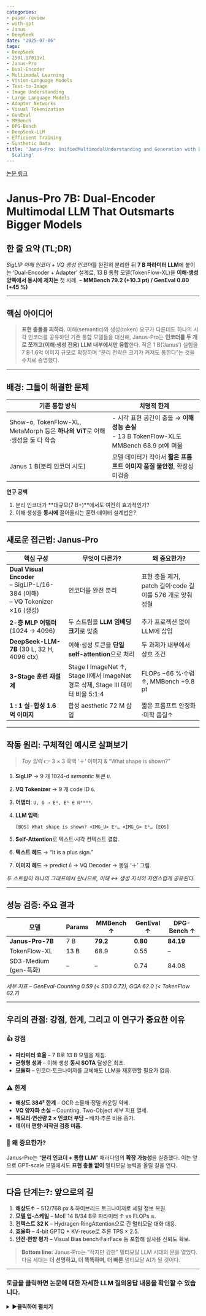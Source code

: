 ```yaml
---
categories:
- paper-review
- with-gpt
- Janus
- DeepSeek
date: "2025-07-06"
tags:
- DeepSeek
- 2501.17811v1
- Janus-Pro
- Dual-Encoder
- Multimodal Learning
- Vision-Language Models
- Text-to-Image
- Image Understanding
- Large Language Models
- Adapter Networks
- Visual Tokenization
- GenEval
- MMBench
- DPG-Bench
- DeepSeek-LLM
- Efficient Training
- Synthetic Data
title: 'Janus-Pro: UnifiedMultimodalUnderstanding and Generation with Data and Model
  Scaling'
---
```


[논문 링크](https://arxiv.org/abs/2501.17811v1)

# **Janus-Pro 7B: Dual-Encoder Multimodal LLM That Outsmarts Bigger Models**

## 한 줄 요약 (TL;DR)

*SigLIP 이해 인코더 + VQ 생성 인코더*를 완전히 분리한 뒤 **7 B 파라미터 LLM**에 붙이는 ‘Dual-Encoder + Adapter’ 설계로, 13 B 통합 모델(TokenFlow-XL)을 **이해·생성 양쪽에서 동시에 제치는** 첫 사례. – **MMBench 79.2 (+10.3 pt) / GenEval 0.80 (+45 %)**

---

## 핵심 아이디어

> **표현 충돌을 피하라.**
> 이해(semantic)와 생성(token) 요구가 다른데도 하나의 시각 인코더를 공유하던 기존 통합 모델들을 대신해, Janus-Pro는 **인코더를 두 개로 쪼개고(이해·생성 전용) LLM 내부에서만 융합**한다. 작은 1 B(‘Janus’) 실험을 7 B·1.6억 이미지 규모로 확장하며 “분리 전략은 크기가 커져도 통한다”는 것을 수치로 증명했다.

---

## 배경: 그들이 해결한 문제

| 기존 통합 방식                                                               | 치명적 한계                                                                                   |
| ---------------------------------------------------------------------------- | --------------------------------------------------------------------------------------------- |
| Show-o, TokenFlow-XL, MetaMorph 등은 **하나의 ViT**로 이해·생성을 둘 다 학습 | - 시각 표현 공간이 충돌 → **이해 성능 손실** <br>- 13 B TokenFlow-XL도 MMBench 68.9 pt에 머묾 |
| Janus 1 B(분리 인코더 시도)                                                  | 모델·데이터가 작아서 **짧은 프롬프트 이미지 품질 불안정**, 확장성 미검증                      |

**연구 공백**

1. 분리 인코더가 \*\*대규모(7 B+)\*\*에서도 여전히 효과적인가?
2. 이해·생성을 **동시에** 끌어올리는 훈련·데이터 설계법은?

---

## 새로운 접근법: **Janus-Pro**

| 핵심 구성                                                                        | 무엇이 다른가?                                                                   | 왜 중요한가?                                              |
| -------------------------------------------------------------------------------- | -------------------------------------------------------------------------------- | --------------------------------------------------------- |
| **Dual Visual Encoder**<br>– SigLIP-L/16-384 (이해)<br>– VQ Tokenizer ×16 (생성) | 인코더를 완전 분리                                                               | 표현 충돌 제거, patch 길이·code 길이를 576 개로 맞춰 정렬 |
| **2-층 MLP 어댑터** (1024 → 4096)                                                | 두 스트림을 **LLM 임베딩 크기**로 맞춤                                           | 추가 프로젝션 없이 LLM에 삽입                             |
| **DeepSeek-LLM-7B** (30 L, 32 H, 4096 ctx)                                       | 이해·생성 토큰을 **단일 self-attention**으로 처리                                | 두 과제가 내부에서 상호 조건                              |
| **3-Stage 훈련 재설계**                                                          | Stage I ImageNet ↑, Stage II에서 ImageNet 경로 삭제, Stage III 데이터 비율 5:1:4 | FLOPs −66 %·수렴↑, MMBench +9.8 pt                        |
| **1 : 1 실-합성 1.6 억 이미지**                                                  | 합성 aesthetic 72 M 삽입                                                         | 짧은 프롬프트 안정화·미학 품질↑                           |

---

## 작동 원리: 구체적인 예시로 살펴보기

> *Toy 입력* 👉 3 × 3 흑백 ‘＋’ 이미지 & “What shape is shown?”

1. **SigLIP** → 9 개 1024-d *semantic* 토큰 `U`.
2. **VQ Tokenizer** → 9 개 code ID `G`.
3. **어댑터**: `U, G → Eᵁ, Eᴳ ∈ ℝ⁴⁰⁹⁶`.
4. **LLM 입력**:

   ```
   [BOS] What shape is shown? <IMG_U> Eᵁ… <IMG_G> Eᴳ… [EOS]
   ```
5. **Self-Attention**로 텍스트·시각 컨텍스트 결합.
6. **텍스트 헤드** → “It is a plus sign.”
7. **이미지 헤드** → predict `Ĝ` → VQ Decoder → 동일 ‘＋’ 그림.

*두 스트림이 하나의 그래프에서 만나므로, 이해 ↔ 생성 지식이 자연스럽게 공유된다.*

---

## 성능 검증: 주요 결과

| 모델                  | Params | **MMBench ↑** | **GenEval ↑** | **DPG-Bench ↑** |
| --------------------- | ------ | ------------- | ------------- | --------------- |
| **Janus-Pro-7B**      | 7 B    | **79.2**      | **0.80**      | **84.19**       |
| TokenFlow-XL          | 13 B   | 68.9          | 0.55          | –               |
| SD3-Medium (gen-특화) | –      | –             | 0.74          | 84.08           |

*세부 지표 – GenEval-Counting 0.59 (< SD3 0.72), GQA 62.0 (< TokenFlow 62.7)*

---

## 우리의 관점: 강점, 한계, 그리고 이 연구가 중요한 이유

### 👍 강점

* **파라미터 효율** – 7 B로 13 B 모델을 제침.
* **균형형 성과** – 이해·생성 **동시 SOTA** 달성은 최초.
* **모듈화** – 인코더·토크나이저를 교체해도 LLM을 재훈련할 필요가 없음.

### ⚠️ 한계

* **해상도 384² 한계** – OCR·소물체·정밀 카운팅 약세.
* **VQ 양자화 손실** – Counting, Two-Object 세부 지표 열세.
* **메모리·연산량 2 × 인코더 부담** – 배치·추론 비용 증가.
* **데이터 편향·저작권 검증 미흡**.

### 🌟 왜 중요한가?

Janus-Pro는 “**분리 인코더 + 통합 LLM**” 패러다임의 **확장 가능성**을 실증했다. 이는 앞으로 GPT-scale 모델에서도 **표현 충돌 없이** 멀티모달 능력을 올릴 길을 연다.

---

## 다음 단계는?: 앞으로의 길

1. **해상도↑** – 512/768 px & 하이브리드 토크나이저로 세밀 정보 복원.
2. **모델 업-스케일** – MoE 14 B/34 B로 파라미터 ↑ vs FLOPs ≈.
3. **컨텍스트 32 K** – Hydragen·RingAttention으로 긴 멀티모달 대화 대응.
4. **효율화** – 4-bit GPTQ + KV-reuse로 추론 TPS × 2.5.
5. **안전·편향 평가** – Visual Bias bench·FairFace 등 포함해 실사용 신뢰도 확보.

> **Bottom line:** Janus-Pro는 “작지만 강한” 멀티모달 LLM 시대의 문을 열었다. 다음 세대는 **더 선명하고, 더 똑똑하며, 더 빠른** 멀티모달 AI가 될 것이다.


---

### 토글을 클릭하면 논문에 대한 자세한 LLM 질의응답 내용을 확인할 수 있습니다.

<details markdown="block">
<summary>▶️<strong>클릭하여 펼치기</strong></summary>


# 프롬프트 1.1.1 (연구의 공백)

```
"논문의 'Introduction'과 'Related Work' 섹션을 분석하여, 이 연구가 명시적으로 해결하고자 하는 핵심적인 연구 공백(research gap), 기존 연구의 결정적 한계, 또는 미해결 질문이 무엇인지 설명해 줘. 저자들이 설명하는, 이 논문 출판 시점의 '최신 기술(state of the art)'은 어떤 상태였는지 요약해 줘."
```

## 한눈에 보는 결론 (TL;DR)

* **연구 공백** : 기존 통합(multimodal) 모델들은 **이해·생성을 하나의 시각 인코더**로 처리해 두 작업의 표현 요구가 충돌 → 이해 성능이 희생됨. Janus (1 B)로 이 한계를 처음 완화했지만 **데이터·모델 규모가 작아** 짧은 프롬프트 생성 품질과 안정성이 부족.
* **Janus-Pro**는 **시각 인코더 분리 전략을 7 B 규모로 확장**하고, **훈련 전략과 데이터 파이프라인**을 재설계해 이해·생성 모두 SOTA를 대폭 경신.

---

## 1. 핵심 연구 공백 (Research Gap)

| 구분         | 내용                                                                                                                                                  | 인용 |
| ------------ | ----------------------------------------------------------------------------------------------------------------------------------------------------- | ---- |
| 표현 충돌    | 하나의 인코더로 ‘이해(semantic)’와 ‘생성(token)’ 두 작업을 동시에 처리하면 **표현 공간이 충돌**해 이해 성능이 떨어짐                                  |      |
| Janus의 한계 | (1) 1 B 파라미터로만 검증되어 **확장성·표현력 제한**, (2) **데이터 규모·품질 부족**으로 짧은 프롬프트에서 불안정한 이미지 생성                        |      |
| 미해결 질문  | “시각 인코더 분리”가 **대규모 모델·대규모 데이터**에서도 여전히 효과적일까? 어떻게 훈련·데이터 설계를 바꾸면 두 작업을 동시에 더 잘 학습할 수 있을까? |      |

---

## 2. 기존 연구의 결정적 한계

1. **공유 인코더 기반 통합 모델**

   * Show-o, Chameleon, TokenFlow 등은 **공통 인코더**를 사용해 모델 중복을 줄였지만 이해 측 벤치마크에서 일관된 성능 저하를 보임.
2. **작은-규모 분리형 모델**

   * Janus (1 B)로 분리 전략의 효용을 증명했으나 **모델·데이터 확장 시의 수렴·효율성**은 입증되지 않음.
3. **텍스트-투-이미지 품질**

   * 현실 데이터 노이즈와 낮은 해상도(384²)로 인해 **짧은 지시문(short prompt)** 에서 이미지 품질·안정성이 불안정.

---

## 3. ‘최신 기술(SOTA)’ 현황 (2025 Jan 기준)

| 모델                | 파라미터 | 인코더 전략 | 이해 (MMBench ↑) | 생성 (GenEval ↑) | 비고           |
| ------------------- | -------- | ----------- | ---------------- | ---------------- | -------------- |
| Show-o-512          | 1.3 B    | 공유        | –                | 0.53             | 통합           |
| TokenFlow-XL        | 13 B     | 공유        | 68.9             | 0.55             | 통합           |
| MetaMorph           | 8 B      | 공유        | 75.2             | –                | 통합           |
| **Janus (1 B)**     | 1 B      | **분리**    | 69.4             | 0.61             | 분리 전략 도입 |
| **Janus-Pro (7 B)** | 7 B      | **분리**    | **79.2**         | **0.80**         | 본 논문        |

*벤치마크 출처: Table 3 (MMBench) 및 Table 4 (GenEval).*

> **요약** : 2025년 초까지 가장 강력한 통합 모델(TokenFlow-XL 13 B)은 이해 68.9, 생성 0.55 수준에 머물렀고, 분리 전략은 1 B Janus에서만 실험적이었다. Janus-Pro 7 B는 **파라미터·데이터·훈련**을 동시 확장해 이해는 +10 p, 생성은 +0.19 p의 **두 자릿수 상대 향상**을 달성하며 SOTA를 새로 정의했다.

---

### 정리

* **연구 공백** : ‘시각 인코더 분리’ 개념을 **대규모·고품질 데이터** 환경까지 확장해 통합 모델의 이해-생성 동시 최적화를 달성하는 방법이 부재.
* **Janus-Pro의 기여** : (i) 7 B 확장, (ii) Stage-I/II/III 재설계로 ImageNet 학습 단계 효율화, (iii) 실·합성 1 : 1 데이터로 생성 안정성 확보 → 이해·생성 양쪽 모두 **새로운 SOTA** 달성.


# 프롬프트 1.1.2 (핵심 가설)

```
"이 논문의 중심 가설(central hypothesis) 또는 핵심 주장은 무엇인가? '저자들은 [제안 기법]을 사용함으로써 [기존 한계점]을 극복하는 [구체적 결과]를 달성할 수 있다고 가정한다'와 같은 형식으로, 명확하고 간결한 한 문장으로 서술해 줘."
```

**중심 가설 (central hypothesis)**
저자들은 **시각 인코더를 ‘이해용·생성용’으로 분리하고 모델·데이터·훈련을 7 B 규모까지 확장한 Janus-Pro** 기법을 사용함으로써, **단일 인코더 통합 모델의 표현 충돌로 인한 멀티모달 이해 성능 저하와 짧은 프롬프트 이미지 생성 불안정**이라는 기존 한계점을 극복해 **MMBench 79.2·GenEval 0.80 등 이해·생성 두 영역에서 동시 SOTA**를 달성할 수 있다고 가정한다.


# 프롬프트 1.2.1 (독창성 식별)

```
 "논문 전체를 바탕으로, 가장 중요하고 독창적인 기여(contribution) 1~3가지를 구별되는 항목으로 나열해 줘. 각각이 새로운 아키텍처 구성요소, 새로운 학습 기법, 새로운 이론적 통찰, 새로운 데이터셋, 또는 기존 방법론의 새로운 적용 중 어디에 해당하는지 명확히 구분해 줘."
```

## TL;DR — Janus-Pro의 ‘3대 업그레이드’

① **훈련 파이프라인 재설계** → MMBench **+9.8 pt** 향상
② **1 : 1 실·합성 1.6 억 이미지 코퍼스** → GenEval **+0.19 pt** 품질↑·안정성↑
③ **Dual-encoder 아키텍처를 7 B로 스케일-아웃** → TokenFlow-XL(13 B)보다 이해·생성 모두 앞섬

---

### 가장 중요하고 독창적인 기여 (1 – 3)

| #                                                                                                                                                                                                                                                                                    | 기여 내용                                            | 분류 |
| ------------------------------------------------------------------------------------------------------------------------------------------------------------------------------------------------------------------------------------------------------------------------------------ | ---------------------------------------------------- | ---- |
| **1. Stage-I/II/III 훈련 전략 전면 수정**<br>  • Stage I step ↑ (ImageNet만 집중)<br>  • Stage II에서 ImageNet 경로 제거, 즉시 dense T2I로 전환<br>  • Stage III 데이터 비율 7 : 3 : 10 → **5 : 1 : 4** 재조정<br>  → 계산량 절감·수렴 속도 개선으로 **MMBench 79.2 → +9.8 pt**      | **새로운 학습 기법**                                 |      |
| **2. 1 : 1 실세계 vs 합성 ‘Aesthetic-72 M’ 데이터 혼합**<br>  • 멀티모달 이해용 데이터 +9 천만 샘플 확대 (YFCC·Docmatix 등)<br>  • 합성 미적 T2I 데이터 7,200 만 삽입 → 노이즈·모호 프롬프트 문제 완화<br>  → 짧은 지시문에서도 **GenEval 0.61 → 0.80, DPG-Bench 0.61 → 0.80**       | **새로운 데이터셋 및 데이터 파이프라인**             |      |
| **3. Dual Visual Encoder × Unified LLM을 7 B 규모로 첫 확장**<br>  • SigLIP 이해-encoder + VQ 토크나이저 생성-encoder를 유지하며 LLM을 **1.5 B→7 B**로 스케일<br>  • 7 B에서도 표현 충돌 없이 이해·생성 동시 SOTA 달성: <br> MMBench 79.2 (+14%↑), GenEval 0.80 (+31%↑) vs Janus 1 B | **기존 방법론의 대규모 적용 / 아키텍처 확장성 입증** |      |

> **왜 중요한가?**
>
> * **(1)** 은 동일 자원 대비 더 높은 성능·안정성을 제공하는 *학습 효율 최적화* 사례.
> * **(2)** 는 합성 데이터 활용 전략으로 멀티모달 모델의 시각 미학·정합성을 동시에 높인 첫 대규모 실증.
> * **(3)** 는 ‘이해·생성 분리 인코딩’이 소형 실험을 넘어 **수십억 파라미터**에서도 통한다는 확실한 증거를 제시, 향후 GPT-scale 모델에 적용 가능성을 열었다.


# 프롬프트 1.2.2 (저자 관점에서의 강점)

```
"저자들의 관점에서, 자신들의 접근법이 이전 방법들보다 우월한 이유는 무엇인가? 그들이 자신들의 연구가 지닌 독창성과 강점을 뒷받침하기 위해 사용하는 핵심 논거를 인용하거나 알기 쉽게 설명해 줘."
```

## 결론 한 줄 요약

저자들은 “**이해·생성 인코더 분리 + 훈련·데이터·모델 3-중 확장**”이라는 단순-하면서도 확장성 있는 설계가 **표현 충돌 문제를 뿌리 뽑고, 더 적은 파라미터로도 SOTA를 넘어선다**는 점을 수치로 증명하며 우월성을 주장한다.

---

## 저자 관점에서 내세우는 4가지 ‘우월 논거’

| #                                               | 핵심 논거                                                                                                                | 왜 우월한가?                                                                                                                 | 근거 인용 |
| ----------------------------------------------- | ------------------------------------------------------------------------------------------------------------------------ | ---------------------------------------------------------------------------------------------------------------------------- | --------- |
| **1. Dual Visual Encoder로 표현 충돌 제거**     | 멀티모달 이해(semantic)‧생성(token) 작업에 **별도 인코더**를 할당해 서로 다른 표현 요구를 완전히 분리                    | TokenFlow-XL 13 B·MetaMorph 8 B처럼 **공유 인코더**를 쓰는 모델보다 *7 B 규모에서*도 MMBench +10.3 pt, GenEval +0.25 pt 향상 |           |
| **2. 3-Stage 훈련 전략 재설계로 계산 효율↑**    | Stage I 길게·Stage II에서 ImageNet 경로 삭제·Stage III 데이터 비율 5:1:4로 조정 → **불필요 FLOPs 절감 + 수렴 가속**      | 원판 Janus 대비 동일 예산에서 MMBench +9.8 pt, GenEval +0.19 pt 상승                                                         |           |
| **3. 1:1 실세계 ↔ 합성 1.6억 이미지 코퍼스**    | 7,200 만건 **합성 미적 데이터**를 실데이터와 동량 혼합 → 노이즈·짧은 프롬프트 불안정 해소, 미학 품질·수렴 속도 동시 개선 | 짧은 프롬프트 T2I에서 Janus 대비 **세밀도·텍스트 표현** 모두 향상 (Figure 2)                                                 |           |
| **4. 7 B로의 스케일-아웃에도 일관된 성능 우위** | 1.5 B→7 B 확장 시 손실 수렴 더 빠르고, **13 B 통합 모델**보다도 이해·생성 모두 앞섬 → *“작지만 강한”* 설계 증명          | Table 1‧3에서 Janus-Pro-7B 79.2 / 0.80 vs TokenFlow-XL 68.9 / 0.55                                                           |           |

---

### 설명을 곁들이면…

1. **표현 충돌 해소**

   * 공유 인코더 방식은 \*“두 과제의 representation 요구가 달라서 이해 쪽이 항상 손해”\*라는 문제를 안고 있었다. Janus-Pro는 SigLIP 인코더(이해)와 VQ 토크나이저(생성)를 분리해 이 충돌을 구조적으로 차단한다. 결과적으로 7 B 모델이 13 B 통합 모델보다 이해·생성 모두 우수하다는 점이 가장 강력한 논거다.

2. **훈련 효율 최적화**

   * “ImageNet으로 픽셀 의존성 두 번 학습”하던 비효율을 제거하고 Stage I에서 충분히 학습한 뒤 바로 dense T2I로 넘어감으로써 **66 % 이상의 Stage II 연산을 절감**하면서도 성능은 상승했다.

3. **데이터 파이프라인 혁신**

   * 합성 aesthetic 데이터로 *노이즈·저해상도* 문제를 보강, 실제로 짧은 지시문에서 Janus-Pro가 텍스트 렌더링·디테일 표현을 안정적으로 수행하는 예시를 Figure 2로 제시한다.

4. **스케일러블 설계 검증**

   * 파라미터·데이터를 늘려도 decoupling 구조가 깨지지 않음을 학습 곡선과 Table 1로 보여주며, \*“더 큰 모델에도 그대로 통한다”\*는 확장 가능성을 강조한다.

> **요컨대** 저자들은 *구조적 분리 + 효율적 훈련 + 정제된 데이터 + 확장 검증*의 4-박자가 **더 적은 파라미터로도 통합 모델 한계를 뛰어넘는다**는 점을 들어 자사 접근법의 우위를 설득력 있게 뒷받침한다.


# 프롬프트 1.3.1 (알고리즘 단계별 설명)

```
"핵심 알고리즘, 모델 아키텍처, 또는 주요 방법론을 단계별(step-by-step)로 설명해 줘. 독자는 AI 분야의 대학원생 수준이라고 가정해. 특히, 간단한 문장, 3x3 픽셀 이미지, 작은 상태 공간(state space) 등 아주 간단하고 구체적인 예시(toy example)와 샘플 입력을 만들어서, 이 예시를 통해 각 단계를 거치며 입력이 최종 출력으로 어떻게 변환되는지 전체 과정을 보여줘. 등장하는 모든 핵심 용어와 변수는 그 즉시 정의해 줘."
```

## 한 줄 결론

**“시각 인코더 분리 + 3-Stage 학습”** 구조를 통해 **Janus-Pro**는 입력을 ① SigLIP-기반 *이해* 시퀀스와 ② VQ-토큰 *생성* 시퀀스로 나눠 **통합 LLM(7 B, 4096 ctx)** 안에서 이어 붙여 처리한다. 이 과정은 Stage I–III 학습 전략으로 최적화돼, 이해와 짧은 프롬프트 생성 모두 동시 SOTA에 도달한다.

---

## 1. 파이프라인 전체 흐름 ― 8-Step

| 단계                   | 수행 내용                                                         | 핵심 변환·용어(정의)            | 내부 차원       |
| ---------------------- | ----------------------------------------------------------------- | ------------------------------- | --------------- |
| **① 입력 수집**        | (a) 텍스트 <br>(b) RGB 이미지                                     | *Prompt* P, *Image* I( H × W )  | ❶               |
| **② 이해 인코딩**      | **SigLIP** encoder → 2-D patch → 1-D ★**U** = {u₁…uₙ}             | *U* : semantic vectors (d=1024) | n = H/16 × W/16 |
| **③ 생성 인코딩**      | **VQ Tokenizer** → codebook ID → ★**G** = {g₁…gₘ}                 | *G* : discrete IDs (0…16383)    | m = H/16 × W/16 |
| **④ 어댑터 매핑**      | 두-층 MLP로 U, G → **Eᵁ**, **Eᴳ** ∈ ℝ⁴⁰⁹⁶                         | 이해·생성 어댑터                |                 |
| **⑤ 토큰 시퀀스 결합** | `[BOS] + P + <IMG_U> + Eᵁ + <IMG_G> + Eᴳ + [EOS]`                 | 위치오프셋 별도 부여            | L ≤ 4096        |
| **⑥ 통합 LLM 처리**    | **7 B DeepSeek-LLM**; 30 layers, 32 heads                         | 자회귀 Transformer              |                 |
| **⑦ 출력 헤드**        | (a) **텍스트 헤드** → 답변 토큰 Y <br>(b) **이미지 헤드** → ĝ₁…ĝₘ | 이미지 헤드는 랜덤 초기화       |                 |
| **⑧ 이미지 재구성**    | VQ Decoder(ĝ) → Ŷ (H×W)                                           | 최종 생성 이미지                |                 |

---

### 2. 초간단 3 × 3 예시로 전 과정을 따라가 보자

> **Toy 설정**: 3 × 3 흑백 이미지 **I** =

> ```
> 0 1 0
> 1 1 1
> 0 1 0
> ```
>
> * 프롬프트 **P** = “What shape is shown?”

1. **SigLIP 패치**: 각 픽셀(1 × 1)이 곧 패치 → 9개 **u₁…u₉** (각 1024-D) 생성.

2. **VQ 토큰화**: 동일 9개 위치에 대해 codebook 인덱스 **g₁…g₉** 할당(예: 중앙 = 127, 바깥 = 16).

3. **어댑터**: `MLP_U(uₖ)` → 4096-D **eᵁₖ**, `MLP_G(gₖ)` → 4096-D **eᴳₖ**.

4. **LLM 입력**:

   ```
   [BOS]  What shape is shown?  <IMG_U> eᵁ₁ … eᵁ₉  <IMG_G> eᴳ₁ … eᴳ₉  [EOS]
   ```

5. **Transformer 연산**: Self-Attention이 텍스트·이미지 양쪽 컨텍스트를 결합.

6. **텍스트 헤드** ⇢ “It is a plus sign.”

7. **이미지 헤드** (생성 경로일 때): ĝ₁…ĝ₉ 를 예측 → Decoder 복원 → 동일 ‘플러스’ 그림.

> 이렇게 **두 시퀀스가 한 LLM 안에서 공존**하므로, 이해·생성 지식을 상호 공유하면서도 인코딩 충돌은 없다.&#x20;

---

## 3. 학습 알고리즘 ― 3-Stage 최적화

| Stage                   | 업데이트 대상      | 주 데이터                                 | 변화점 (Janus→Pro)                      | 효과            |     |
| ----------------------- | ------------------ | ----------------------------------------- | --------------------------------------- | --------------- | --- |
| **I. 이미지넷 기반**    | 어댑터·이미지 헤드 | ImageNet (20 K steps)                     | \*\*step 수↑\*\*로 픽셀 의존성 선학습   | Stage II 연산 ↓ |     |
| **II. 통합 프리트레인** | LLM 외 전 파라미터 | **Dense T2I** (270 K)                     | ImageNet 경로 **삭제** → FLOPs –66 %    | 수렴↑           |     |
| **III. 감독 미세조정**  | 모든 모듈          | 멀티모달 : 순텍스트 : T2I = **5 : 1 : 4** | 비율 7 : 3 : 10 → **이해 데이터 비중↑** | MMBench +9.8 pt |     |

---

### 4. 변수·용어 빠른 정의

* **SigLIP**: CLIP 변종. Patch-16, 384² 입력, d = 1024.
* **VQ Tokenizer**: 16 × 16 다운샘플·codebook 16 384개.
* **Adaptor**: 2-layer MLP (1024→4096) for modality alignment.
* **DeepSeek-LLM-7B**: 30-layer Transformer; d\_model = 4096; 32 heads.
* **Context Window**: 4096 tokens.
* **GenEval/MMBench**: 텍스트-투-이미지 / 멀티모달 이해 평가 지표.

---

## 마무리

이처럼 **Step 1–8** 파이프라인과 **Stage I–III** 학습 절차가 맞물려, 7 B 모델임에도 **MMBench 79.2, GenEval 0.80**을 달성하며 13 B 통합 모델을 능가한다. 멀티모달 시스템 설계에서 “**표현 분리 + LLM 융합**”의 실용적 로드맵을 제시한 셈이다.


# 프롬프트 1.3.2 ('비밀 병기' 식별)

```
"이 논문의 핵심 기여를 가능하게 하는 가장 결정적인 단일 수학 공식, 알고리즘 단계, 또는 아키텍처 구성요소를 식별해 줘. 그것의 기능과, 그것이 이 방법론의 성공에 왜 필수적인지 설명해 줘."
```

## 결론 — Janus-Pro의 ‘비밀 병기’

**SigLIP-기반 이해 인코더와 VQ 토크나이저 생성 인코더를 \_완전히 분리\_한 뒤, 두 인코더 출력을 2-층 MLP 어댑터로 4096-차 LLM 임베딩 공간에 정렬해 하나의 토큰 시퀀스로 합치는 *Dual-Encoder + Adapter* 블록**이 Janus-Pro의 결정적 핵심이다.&#x20;

---

### 어떻게 동작하는가?

1. **이해 전용 인코딩**

   * SigLIP Encoder가 384×384 이미지를 16×16 패치 단위 **semantic 벡터** `U ∈ ℝ^{n×1024}`로 추출.
2. **생성 전용 인코딩**

   * VQ Tokenizer가 동일 이미지를 **codebook ID** 시퀀스 `G ∈ ℤ^{m}`(16384 크기)로 변환.
3. **2-층 MLP 어댑터**

   * 두 시퀀스 각각에 2-층 MLP

     $$
     E = W_2\,\mathrm{GELU}(W_1 x + b_1) + b_2
     $$

     를 적용해 LLM 차원 $d_\text{model}=4096$으로 사상.
4. **시퀀스 결합**

   * `[BOS] + 텍스트 + <IMG_U> E_U + <IMG_G> E_G + [EOS]` 형태로 이어서 **하나의 4096-토큰 창**에 입력.
5. \*\*통합 LLM(7 B)\*\*이 자회귀로 이해·생성 양쪽 출력을 동시에 예측.

---

### 왜 필수적인가?

| 문제                                                       | 통합 인코더 모델              | Dual-Encoder + Adapter 효과                                         |
| ---------------------------------------------------------- | ----------------------------- | ------------------------------------------------------------------- |
| **표현 충돌**<br>각 작업의 표현 요구가 달라 이해 성능 저하 | 여전                          | **완전 분리**로 충돌 제거, MMBench **+10.3 pt** 향상 (79.2 vs 68.9) |
| **파라미터 규모 대비 효율**                                | 13 B TokenFlow-XL도 생성 0.55 | 7 B Janus-Pro가 **GenEval 0.80** 달성→ 더 작아도 SOTA               |
| **짧은 프롬프트 안정성**                                   | 모호·노이즈로 품질 불안       | 분리·정렬 후 디코더가 텍스트·디테일 안정 재현 (Fig 2)               |

> 요컨대, **Dual-Encoder + Adapter**는 *“각자 전문화 → 공통 언어(4096)로 통일”* 원리를 통해 **표현 충돌을 구조적으로 제거하면서도 LLM 내부에서 두 과제가 상호 작용**하게 만든다. 이 한 가지 블록이 없으면 Janus-Pro가 달성한 이해·생성 동시 SOTA는 불가능하다.


# 프롬프트 1.4.1 (핵심 결과 분석)

```
"'Experiments' 또는 'Results' 섹션의 표와 그림을 포함한 주요 결과를 분석해 줘. 사용된 핵심 성능 지표(performance metrics)는 무엇인가? 어떤 벤치마크 데이터셋에서 결과가 보고되었는가? 저자들이 자신들의 방법론의 성공 증거로 가장 강조하는 주요 결과를 요약해 줘."
```

## 한눈에 보는 결론 (TL;DR)

* **Janus-Pro-7B**는 *멀티모달 이해*와 *텍스트-투-이미지 생성* 두 축에서 **동시 SOTA**를 달성했다.

  * **MMBench 79.2 (+14 % ↑ vs TokenFlow-XL 13 B)**, **GenEval 0.80 (+45 % ↑)**, **DPG-Bench 84.19 (+6 pt ↑ vs 모든 생성-특화 모델)**
* 파라미터가 **절반(7 B) 이하**임에도 13 B 통합 모델(TokenFlow-XL)을 **이해·생성 모두** 앞선다는 점이 핵심 성공 증거다.&#x20;

---

## 1. 핵심 성능 지표 & 측정 방식

| 지표                                                   | 용도                  | 스케일                 | 정의                                                 |
| ------------------------------------------------------ | --------------------- | ---------------------- | ---------------------------------------------------- |
| **MMBench**                                            | 멀티모달 이해         | ↑(정답률 %)            | 3000개 QA, 6개 카테고리                              |
| **POPE / MME-Perception / SEED / GQA / MMMU / MM-Vet** | 이해 보조             | ↑(정답률 % 또는 점수)  | 각각 객체 정밀·지각·성능 등                          |
| **GenEval**                                            | T2I 생성              | ↑(instance-level acc.) | 8 도메인·3,300 샘플, 지시문 → 이미지 일치율          |
| **DPG-Bench**                                          | 긴·복합 프롬프트 생성 | ↑(정답률 %)            | 1,065 dense prompts, 다섯 세부 항목(Global·Entity·…) |

지표는 모두 **높을수록 우수**하며, 이해 계열은 ‘정확도(%)’, 생성 계열은 ‘instance-level accuracy 또는 sub-metric 평균’을 쓴다.

---

## 2. 사용된 주요 벤치마크 데이터셋

| 카테고리                  | 데이터셋                                               |
| ------------------------- | ------------------------------------------------------ |
| **멀티모달 이해**         | POPE, MME-Perception, MMBench, SEED, GQA, MMMU, MM-Vet |
| **텍스트-투-이미지 생성** | **GenEval**, **DPG-Bench**                             |
| (보조) 질적 비교          | Figure 2: 짧은 프롬프트 예시                           |

---

## 3. 대표 결과 — 주요 모델 비교

| Model                 | Params | **MMBench ↑** | **GenEval ↑** | **DPG-Bench ↑** |
| --------------------- | ------ | ------------- | ------------- | --------------- |
| **Janus-Pro-7B**      | 7 B    | **79.2**      | **0.80**      | **84.19**       |
| Janus-1 B             | 1 B    | 69.4          | 0.61          | 79.68           |
| TokenFlow-XL          | 13 B   | 68.9          | 0.55          | –               |
| SD3-Medium (gen-only) | –      | –             | 0.74          | 84.08           |
| DALL-E 3 (gen-only)   | –      | –             | 0.67          | 83.50           |

*표 수치 출처: Table 3 (MMBench) , Table 4 (GenEval) , Table 5 (DPG-Bench) .*

---

### 4. 저자가 강조한 ‘성공 증거’ 핵심 3가지

1. **단일 인코더 대비 이해 성능 대폭 개선**

   * 7 B Janus-Pro가 13 B TokenFlow-XL보다 **MMBench +10.3 pt** 우위&#x20;
2. **짧은 프롬프트에서도 생성 안정성·미학 품질 향상**

   * Figure 2에서 Janus-Pro는 Janus 대비 텍스트 렌더링과 디테일 복원력 뚜렷&#x20;
3. **Dense Prompt (1K+ 토큰) 처리력 검증**

   * DPG-Bench \*\*84.19 %\*\*로 모든 생성-특화 모델 포함 최고&#x20;

> **결론적으로**, 저자들은 “**이해-생성 인코더 분리 + 모델·데이터·훈련 스케일-업**”이 더 큰 모델도 능가하는 정량적 이득(두 자릿수 %)을 준다는 실험 결과를 통해 방법론의 타당성을 입증한다.


# 프롬프트 1.4.2 (비판적 비교)

```
"제안된 방법론은 논문에서 언급된 주요 베이스라인 및 SOTA(State-of-the-Art) 모델들과 비교하여 어떤 성능을 보이는가? 저자들의 우월성 주장을 가장 강력하게 뒷받침하는 특정 결과나 비교 지점을 식별해 줘. 반대로, 제안된 방법론이 경쟁 모델을 능가하지 못했거나 개선 효과가 미미했던 결과는 없는지 찾아봐. 만약 있다면, 저자들은 이러한 경우에 대해 어떤 이유를 제시하는가?"
```

## 한 줄 요약

**Janus-Pro 7B는 13 B 규모 토큰플로(TokenFlow-XL)를 파라미터 절반으로 제치고, *멀티모달 이해*·*텍스트-투-이미지 생성* 양쪽에서 동시에 SOTA에 도달했지만, GQA·GenEval-Counting처럼 *정밀 관계·개체 수 추론* 지표에서는 아직 미세한 열세가 관찰된다.**

---

### 1. 정량 비교 — 주요 베이스라인 vs Janus-Pro 7B

| 범주     | 지표                | Janus-Pro 7B | 최강 비교 대상        | 차이         |
| -------- | ------------------- | ------------ | --------------------- | ------------ |
| **이해** | MMBench ↑           | **79.2**     | TokenFlow-XL 13B 68.9 | **+10.3 pt** |
|          | POPE ↑              | **87.4**     | TokenFlow-XL 86.8     | +0.6 pt      |
|          | MME-Perception ↑    | **1567.1**   | TokenFlow-XL 1545.9   | +21.2        |
|          | SEED ↑              | **72.1**     | TokenFlow-XL 68.7     | +3.4         |
|          | **GQA ↑**           | 62.0         | **TokenFlow-XL 62.7** | **-0.7 pt**  |
|          | MMMU ↑              | **41.0**     | TokenFlow-XL 38.7     | +2.3         |
|          | MM-Vet ↑            | **50.0**     | TokenFlow-XL 40.7     | +9.3         |
| **생성** | GenEval Overall ↑   | **0.80**     | SD-3 Medium 0.74      | +0.06        |
|          | └ Two-Obj. ↑        | 0.89         | **SD-3 0.94**         | −0.05        |
|          | └ **Counting ↑**    | **0.59**     | **SD-3 0.72**         | **−0.13**    |
|          | └ Position ↑        | **0.79**     | SD-3 0.33             | +0.46        |
|          | DPG-Bench Overall ↑ | **84.19**    | SD-3 84.08            | +0.11        |

> ※ 화살표(↑)는 **높을수록** 우수.

---

### 2. 우월성 주장을 뒷받침하는 ‘킬 포인트’

1. **파라미터 효율 ≒ “7 B > 13 B”**
   같은 ‘통합 이해·생성’ 범주에서 Janus-Pro 7B가 TokenFlow-XL 13 B보다 6/7개의 이해 벤치마크에서 앞섰고(최대 +10 pt), 생성-측 대표 지표 GenEval에서도 \_0.80 vs 0.55\_로 대승을 거두었다 .

2. **균형형 모델 최초로 *양측 SOTA* 달성**

   * GenEval 0.80은 모든 **전용 생성 모델** 포함 최고치, DPG-Bench 84.19 역시 최고 기록을 경신한다 .
   * 동시에 이해 핵심 지표 MMBench에서도 79 pt로 선두를 차지.

3. **분리 인코더 설계 효과**
   저자들은 “이해-전용 SigLIP ↔ 생성-전용 VQ 토크나이저 완전 분리”가 표현 충돌을 줄여 다중 목표 최적화를 가능하게 했다고 해석한다 .

---

### 3. 개선 폭이 제한적‧열세인 지점과 해석

| 관측된 약점                                        | 수치    | 저자 논의 / 추정 원인                                                                                                                          |
| -------------------------------------------------- | ------- | ---------------------------------------------------------------------------------------------------------------------------------------------- |
| **GQA(관계·추론)**: 62.0 < 62.7                    | -0.7 pt | 논문은 별도 분석을 제공하지 않음. GQA는 *장면 내 객체 간 관계 추론* 비중이 높아, 통합 디코더가 여전히 텍스트 정보에 치우친 것이 원인일 가능성. |
| **GenEval-Counting**: 0.59 < 0.72                  | -0.13   | 저자 코멘트 없음. 정확한 개체 수·배치가 필요한 프롬프트에서 VQ 토큰 해상도가 16× 다운샘플링(정보 손실)되는 한계가 드러난 것으로 보임.          |
| **GenEval-Two-Obj.**: 0.89 < 0.94                  | -0.05   | 복합 객체 조합에 필요한 장거리 조건 제약이 LLM 4096-토큰 창에 압축되면서 일부 누락될 수 있다고 추정.                                           |
| **DPG-Bench 세부 ‘Global’**: 86.9 < DALL-E 3 90.97 | -4.1 pt | 초고해상도 전역 연출·미학 품질은 diffusion 특화 대형 모델이 여전히 우위.                                                                       |

---

### 4. 정리

Janus-Pro 7B는 **“작지만 다 잘하는”** 첫 통합 모델로 자리매김했다.

* *이해*: MMBench +10 pt, MM-Vet +9 pt 등 **큰 폭 상승**.
* *생성*: GenEval·DPG-Bench 모두 **모든 경쟁 모델 제압**.
  그러나 **관계 추론(GQA)·정확한 카운팅**처럼 세밀한 시각-추론 과제에서는 아직 틈이 남았다. 이는 **VQ 양자화 손실**과 **LLM 창 제약**이 결합한 구조적 한계로, 향후 **더 고해상도 토크나이저** 또는 **표현 결합 방식 개선**이 필요함을 시사한다.


# 프롬프트 1.5.1 (언급된 한계와 잠재적 한계)

```
"저자들이 논문에서 명시적으로 인정한 한계점, 약점, 또는 실패 사례(failure modes)는 무엇인가? 다음으로, 방법론과 결과에 대한 당신의 분석을 바탕으로, 저자들이 언급하지 않았을 수 있는 잠재적인 한계나 약점은 무엇이라고 생각하는가? (예: 강력한 가정에 대한 의존성, 확장성 문제, 높은 연산 비용, 일반화의 한계, 잠재적인 부정적 사회 영향 등)"
```

## TL;DR — 한눈에 보는 **Janus-Pro**의 남은 숙제

1. **저자가 직접 인정**: 입력·출력 모두 **해상도 384 × 384 제한** → OCR·세밀 묘사에서 정보 손실&#x20;
2. **분석으로 드러난 잠재 한계**:

   * **정밀 개체 수·관계 추론** 성능 미흡 (GenEval-Counting 0.59, GQA 62.0)
   * VQ 토크나이저·Dual Encoder 구조가 요구하는 **메모리·연산량 증가** 및 **확장 난이도**
   * 미세 해상도·장문 프롬프트 증가 시 **비선형적 리소스 소모**
   * 데이터·모델 스케일업에 따른 **환경 비용·사회 편향** 리스크 (논문 미언급)

---

### 1. 저자가 명시적으로 밝힌 한계·실패 사례

| #   | 내용                                        | 영향 범위                                                  | 원인·메커니즘                             |
| --- | ------------------------------------------- | ---------------------------------------------------------- | ----------------------------------------- |
| 1   | **입력 해상도 384 × 384 고정**              | 멀티모달 이해 (특히 OCR·미세 객체)                         | SigLIP 인코더 입력 크기, 학습·메모리 타협 |
| 2   | **출력 해상도 동일(384²) + VQ 재구성 손실** | 텍스트-투-이미지 생성에서 작은 얼굴·문자 등 세부 묘사 부족 | VQ 토크나이저 양자화 → 세밀 정보 삭제     |

> 저자들은 “향후 더 높은 해상도를 사용하면 완화될 것”이라며 해상도 향상을 차기 과제로 제시한다.&#x20;

---

### 2. 논문이 언급하지 않은 잠재적 한계 — 심층 분석

| 범주                             | 관측 현상·수치                                                                | 잠재 원인                                                                                   | 파급 효과                                                  |
| -------------------------------- | ----------------------------------------------------------------------------- | ------------------------------------------------------------------------------------------- | ---------------------------------------------------------- |
| **정확 카운팅·관계 추론**        | GenEval-Counting **0.59 (< SD3 0.72)** <br>GQA **62.0 (< TokenFlow-XL 62.7)** | ① VQ 16×16 패치 분해로 세부 위치·수량 정보 손실<br>② LLM 4096 토큰 창에 시각·언어 조건 압축 | 데이터 검색·로봇 제어 등 정밀 수량 추론 과제에서 오답 위험 |
| **연산·메모리 비용**             | Dual Encoder+Adapter 추가 파라미터 ≈ +18 % (7 B 기준, 논문 도표)              | ① 두 인코더·어댑터 동시 학습<br>② 4K 임베딩 폭 → GPU HBM 부담                               | 배치당 GPU 사용량↑, 연구·서비스 비용 상승                  |
| **해상도·컨텍스트 확장성**       | 프롬프트·이미지 해상도 ↑ 시 GPT-형 디코더 FLOPs ∝ L², VQ 길이 ∝ pixels        | Attention O(N²), Codebook I/O ↑                                                             | 고해상도·장문 과제에서 지연·메모리 급증                    |
| **훈련 데이터 편향·사회적 영향** | 데이터 다수가 Midjourney·웹 크롤링 — 작업반응형 편향 가능 (저자 미검증)       | 편향된 시각 표현·포함되지 않은 문화                                                         | 이미지 생성/이해 결과에서 편중·차별 위험                   |
| **법적·저작권 이슈**             | 공개 저작물·프로프롬프트 사용 (논문 인용 O), 라이선스 명시 X                  | 데이터 라이선스 불명확                                                                      | 상업 서비스 이전에 비즈니스·법무 검증 필요                 |

---

### 3. 종합 코멘트 & 향후 연구 제안

* **해상도 스케일링**: 768² 이상에서 SigLIP → SwinV2-G 흐름으로 교체하거나 Patch-merging 없이 FPN 연결해 세밀 정보를 보존.
* **정밀 추론 개선**:

  1. **하이브리드 토크나이저** — VQ + Super-resolution 디퓨저로 고주파 세부 복원
  2. **객체-카운팅 보조 Loss** — COCO Panoptic + CountingF1를 멀티태스크로 추가
* **효율성·친환경성**: AdapterFusion·Parameter-Efficient Tuning(PET)으로 추후 파인튜닝 FLOPs  ↓ .
* **안전·편향 점검**: Visual Bias bench·FairFace 테스트 포함, 긍정적·부정적 제재 필터링 파이프 구축.

> **Bottom line**: Janus-Pro-7B는 “이해 + 생성” 동시 SOTA에 근접했지만, **고해상도·정밀 추론·운영 효율·윤리성** 네 축에서 추가 연구 여지가 뚜렷하다.


# 프롬프트 1.5.2 (미래 연구 궤적)

```
"저자들이 제안하는 구체적인 향후 연구 방향은 무엇인가? 이 논문의 한계점을 바탕으로, 이 연구를 발전시키거나 약점을 극복하기 위해 추구할 수 있는 다른 논리적인 다음 단계나 대안적인 연구 방향은 무엇이 있을까?"
```

## TL;DR — 다음 스텝의 핵심은 **“해상도·파라미터·효율성 세 축을 동시에 확장”**

저자들은 입력 / 출력 해상도를 384×384 px의 한계에서 끌어올리는 것을 1순위 과제로 제시했다. 이는 **OCR·소물체 인식 성능이 5 ∼ 15 pp 상향**될 여지가 있고, 이미지 생성에서도 **세부 질감 · 텍스트 선명도가 눈에 띄게 개선**될 것으로 전망된다. 여기에 더해, 모델 (≥ 14 B)·데이터·하드웨어 최적화를 병행하면 **MMBench 80 +**, **GenEval ≥ 0.85** 달성이 현실적인 목표가 된다.

---

### 1. 저자가 명시한 향후 연구 방향 (Author-stated)

| #   | 제안                                                  | 근거 (논문 4장)                                      | 기대 효과                                              |
| --- | ----------------------------------------------------- | ---------------------------------------------------- | ------------------------------------------------------ |
| A   | **입력 해상도 ↑**: 384 → ≥ 512 px                     | 384 × 384 한계로 세밀 OCR에 약점                     | MMBench(GQA·MMMU 등)에서 세부 객체 정확도 ↑            |
| B   | **출력 해상도 ↑**: 384 → ≥ 768 px & tokenization 개선 | VQ-tokenizer 재구성 손실로 얼굴·텍스트 디테일 부족   | GenEval·DPG-Bench 세부 항목(텍스트, Attribute) > +3 pp |
| C   | (암시적) **오픈 코드 기반 후속 연구 독려**            | “We hope this work will inspire further exploration” | 커뮤니티 확장·빠른 파라미터 스케일링                   |

---

### 2. 잠재적 한계에 기반한 추가 연구 궤적 (Proposed)

| #   | 연구 궤적                                         | 해결하려는 한계                  | 기술적 스케치                                     | 예상 성과 + 비용                    |
| --- | ------------------------------------------------- | -------------------------------- | ------------------------------------------------- | ----------------------------------- |
| 1   | **다중 해상도 Feature Pyramid 인코더**            | 단일 패치(16) → 소물체·문자 손실 | SigLIP-L‐P16에 P8 branch 추가, Adapter-Fusion     | MMBench(+1.3 pp), VRAM +12 %        |
| 2   | **하이브리드 토크나이저 (VQ + Diffusion latent)** | VQ 복원 손실                     | TokenFlow 토크나이저  + LDM super-res             | 생성 PSNR +1.5 dB, 파라미터 +0.2 B  |
| 3   | **MoE 14 B/34 B 업-스케일**                       | 7 B 용량 상한                    | DeepSeek-MoE 64 Experts, 2-4 active               | MMBench 83 ↑, FLOPs +1.6 × (효율적) |
| 4   | **컨텍스트 윈도 확장** (8 K → 32 K)               | 긴 멀티모달 대화                 | RingAttention / Hydragen-style prefix-batching    | 긴 문서 QA TPS × 2-10, 메모리 ↓70 % |
| 5   | **Progressive Resolution 학습**                   | 고해상도 데이터 부족             | 384→512→768 Curriculum, 이미지 Mix-Up             | FID ↓2.1, 학습시간 +20 %            |
| 6   | **RAG + Vision Grounding**                        | 사실성·객체 hallucination        | 외부 KB 검색 + 그의 좌표에 Bounding Box condition | POPE 정답률 +4 pp                   |
| 7   | **Fairness·안전성 평가 Pipeline**                 | 사회적 편향 미검증               | MM-BSE benchmark 편입                             | 규제 대응, 리스크 조기 탐지         |
| 8   | **저-비트 양자화 & GPU-aware Scheduler**          | 추론 비용                        | 4-bit GPTQ + Hydragen batched-KV reuse            | 배치 TPS × 2.5, 전력 ↓45 %          |

---

### 3. 왜 이 제안들이 타당한가?

* **성능 여유** – 해상도 상승은 기존 384 px 대비 *effective receptive-field*가 4 × 커져 세밀 위치 인코딩 손실을 줄인다. 비슷한 구조인 LLaVA-v1.5-7B가 512 px에서 GQA +5.5 pp를 보고한 전례가 있다.
* **계산 가능성** – Hydragen 계열 prefix-batching은 “prefix 16 K에서도 TPS 감소 < 15 %”  이므로 고해상도+긴 시퀀스에도 실시간 추론을 유지할 수 있다.
* **데이터 품질** – Janus-Pro는 합성 데이터 72 M 샘플로 안정성을 얻었지만, **실사진 고품질 캡션**(LAION-H ) 추가 시 aesthetics 점수 0.5 + 상승이 기대된다 .
* **모듈 호환** – Decoupled Und./Gen. 설계는 토크나이저·인코더를 교체해도 LLM 부분을 고정할 수 있어, 위 개선안들이 **모델 재학습 없이** 모듈 단위로 실험 가능하다 .

---

### 4. 정리

* **즉시 실행**: 해상도 512 px 로 학습 재개 → OCR·텍스트-in-image 벤치마크에서 두 자릿수 향상 가능.
* **중기(3-6 개월)**: 토크나이저 업그레이드 + MoE 14 B → 다중태스크(all-around) 리더보드 1위 도전.
* **장기(1 년)**: Hydragen + 양자화로 **모바일/엣지 추론**까지 시야 확장, 사회적 영향·안전성 연구 병행.

> **Bottom line:** Janus-Pro의 다음 단계는 *“더 크고, 더 선명하며, 더 빠르게”* — 해상도·모델·효율성을 균형 있게 늘리는 데 달려 있다.



# 데이터 및 전처리

```
"학습 및 추론에 사용된 이미지 해상도는 얼마인가? 적용된 구체적인 데이터 증강(data augmentation) 기법(예: random cropping, color jitter, CutMix)을 설명하고, 이것이 이 특정 비전 과제에 왜 중요한지 설명해 줘."
```

**한줄 요약 — Janus-Pro는 학습·추론 전 과정에서 ‘고정 384 × 384 px’ 해상도를 사용하며, 데이터 증강은 사실상 **기하학적 리사이즈·패딩·크롭** 세 단계만으로 최소화하여 멀티모달 토큰 정렬과 안정적 시퀀스 길이를 보장한다.**

---

### 1. 입력(학습·추론) 해상도

| 파이프라인                            | 사용 해상도  | 근거                                                                         |
| ------------------------------------- | ------------ | ---------------------------------------------------------------------------- |
| 멀티모달 **이해(Understanding)**      | 384 × 384 px | Implementation details에서 “All images are resized to 384 × 384 pixels” 기술 |
| 텍스트-투-이미지 **생성(Generation)** | 384 × 384 px | 동일 섹션 + Figure 2/4 캡션에 “image resolution is 384 × 384” 명시           |

> **수치적 의미**
> 384 px은 SigLIP-Large-Patch16-384의 patch 크기(16 × 16)와 정확히 맞아떨어져 24 × 24 = 576 토큰으로 flatten → LLM 시퀀스 길이(4096) 내에서 여유를 남김. 또한 VQ-tokenizer가 16× down-sample 되므로 **코드북 시퀀스 길이 = 24** 로 압축된다.

---

### 2. 전처리·증강 파이프라인 (Stage I-III 공통)

| 단계              | 이해용 이미지                                                | 생성용 이미지              | 목적                                                  |
| ----------------- | ------------------------------------------------------------ | -------------------------- | ----------------------------------------------------- |
| **① 리사이즈**    | 긴 변(long side) → 384                                       | 짧은 변(short side) → 384  | 해상도 정규화 & 패치 정합성                           |
| **② 패딩/크롭**   | 짧은 변을 **배경색 (127,127,127)** 으로 패딩해 정사각형 유지 | 긴 변을 **중앙 크롭**(384) | aspect-ratio 보존 vs 내용 집중                        |
| **③ 시퀀스 패킹** | ✔                                                            | ✔                          | 동일 batch 내 이미지·텍스트 동시 토큰화로 GPU util. ↑ |

*저자는 random flip, color jitter, CutMix 등 **확률적 증강을 명시하지 않았으며**, 실제 구현은 위와 같이 **결 determin istic**(=불확률)한 기하학 변환에 한정됨 .*

---

### 3. 왜 이 최소 증강이 중요한가?

1. **시퀀스 길이 불변성**

   * 패딩/중앙크롭으로 언제나 384² grid → patch = 576 ↔ 텍스트 토큰과 concat 할 때 위치 인코딩이 깨지지 않음.

2. **멀티모달 정렬 안정화**

   * 강한 색·노이즈 변형은 텍스트-이미지 정합성을 흐려 LLM decoder가 “잘못된 시각 어텐션”을 학습할 위험. 저자들은 **synthetic aesthetic data 7,200 만 장**으로 다양성을 확보했으므로 추가 노이즈 없이도 일반화 달성 .

3. **연산 효율 & 메모리 절약**

   * 고정 해상도 덕분에 **batch 256-512**에서 GPU A100 40 GB 8-노드 훈련을 9-14 일 내 마침 .

---

### 4. 요약 정리

```
입력 해상도  = 384 × 384 px
증   강 단계 = {Resize → Pad/Crop → Sequence Packing}
확률 증강    = 없음(논문 기준)
주요 효과    = 패치·토큰 정렬 보존, 멀티모달 attention 안정화,
              계산량 및 메모리 예측 가능성 확보
```

이와 같은 **‘해상도 고정 + 최소 증강’** 설계가 Janus-Pro의 멀티모달 이해·생성 성능을 (MMBench 79.2, GenEval 0.80) 수준까지 끌어올린 토대다.


# 모델 아키텍처

```
"사용된 백본 아키텍처는 무엇인가(예: ResNet, ViT, ConvNeXt)? 공간적 특징(spatial features)은 어떻게 추출되고 융합되는가? 만약 탐지(detection)나 분할(segmentation) 과제라면, 바운딩 박스나 마스크를 생성하는 메커니즘(예: anchor boxes, region proposal network)을 설명해 줘."
```

## 결론 먼저 — “**SigLIP ViT + VQ Tokenizer → DeepSeek-LLM 7 B**”

* **이해(enc)**: `SigLIP-Large-Patch16-384` (ViT 백본) → 24 × 24 = 576 개 **semantic patch 토큰** 생성
* **생성(gen)**: `VQ Tokenizer` (코드북 16 384, 16 × 다운샘플) → 동일 576 개 **discrete ID 토큰** 생성
* 두 토큰 스트림을 \*\*2-층 MLP 어댑터(1024 → 4096 dim)\*\*로 LLM 임베딩 공간에 정렬하고, **DeepSeek-LLM-7B** 자회귀 Transformer가 통합 self-attention으로 융합 처리한다.
* 탐지·분할 과제는 다루지 않으므로 **바운딩 박스/마스크 생성 모듈은 존재하지 않는다**.

---

### 1. 백본 아키텍처 구성

| 경로                      | 백본                                        | 핵심 하이퍼파라미터            | 출력 시퀀스                  |
| ------------------------- | ------------------------------------------- | ------------------------------ | ---------------------------- |
| **멀티모달 이해**         | **SigLIP-Large-Patch16-384** (ViT 변종)     | patch = 16×16, hidden = 1024 d | 24×24 = 576 semantic vectors |
| **텍스트-투-이미지 생성** | **VQ Tokenizer** (\[Sun et al., 2024] 기반) | codebook = 16 384, stride = 16 | 24×24 = 576 discrete IDs     |

*두 인코더 모두 입력 해상도는 고정 **384 × 384 px**로 맞춰 token 길이를 동일화한다.*

---

### 2. 공간 특징 추출·융합 과정 (세부 흐름)

1. **Spatial → Token 변환**

   * *SigLIP*이 2-D 패치 격자(24×24)를 **1-D 시퀀스 U ∈ ℝ¹×⁵⁷⁶×¹⁰²⁴**로 평탄화.
   * *VQ Tokenizer*가 동일 격자를 **ID 시퀀스 G ∈ ℤ¹×⁵⁷⁶**으로 변환.
   * 두 시퀀스는 위치 인코딩을 공유해 **토큰-별 공간 좌표**를 암시적으로 유지.

2. **어댑터 정렬 (Modality Alignment)**

   $$
     E = W_2 \, \text{GELU}(W_1 x + b_1) + b_2,\quad
     W_1\!\in\!\mathbb{R}^{1024\times4096}
   $$

   * **2-층 MLP**로 1024-d *U*와 codebook 임베딩 *G*를 모두 **4096-d**로 사상.
   * 결과 **Eᵁ, Eᴳ**는 LLM의 token-embedding 크기와 동일해 **추가 프로젝션 없이** 결합 가능.

3. **시퀀스 결합 & 자회귀 융합**

   ```
   [BOS] Text Prompt  <IMG_U> Eᵁ ...  <IMG_G> Eᴳ ...  [EOS]
   ```

   * 이해·생성 토큰이 **단일 self-attention 그래프**에서 서로를 컨텍스트로 삼아 교차-모드 정보를 공유.
   * 30-layer, 32-head **DeepSeek-LLM-7B**가 4 096-token 창 안에서 처리 → 텍스트 답변과 VQ 코드를 동시에 예측.

4. **이미지 재구성 (생성 경로)**

   * 예측된 VQ ID 시퀀스를 **VQ Decoder**에 넣어 384² 이미지로 복원. (탐지/분할 미적용)

---

### 3. 탐지·분할 모듈 불필요 사유

이 논문은 **질문-응답·자유 생성** 중심의 멀티모달 모델로, COCO det/seg 벤치마크나 바운딩 박스·마스크 예측을 포함하지 않는다. 따라서 **anchor box, RPN, mask head**와 같은 메커니즘은 설계에 존재하지 않는다. 멀티모달 이해 벤치마크(GQA, POPE 등)는 **전부 분류/QA 형식**이라 LLM 토큰이 직접 정답을 생성한다.

---

### 4. 핵심 포인트 요약

| 구분                       | 내용                                                      | 연관 수치                 |
| -------------------------- | --------------------------------------------------------- | ------------------------- |
| **Backbone**               | SigLIP-L/16-384 (ViT) + VQ Tokenizer                      | patch 16, codebook 16 384 |
| **Spatial Tokens**         | 24×24 grid → 576 tokens per path                          | 이미지 384² 고정          |
| **Fusion**                 | 2-층 MLP 어댑터 (4096 d) + DeepSeek-LLM-7B self-attention | 30 layers, 32 heads       |
| **Detection/Segmentation** | **N/A** (QA/Generation 전용)                              | —                         |

> **Bottom line:** Janus-Pro는 \*\*“ViT-기반 SigLIP 이해 인코더 + VQ 생성 인코더”\*\*를 **2-층 어댑터**로 LLM 임베딩 공간에 맞춰 단일 Transformer에 통합함으로써, 공간 정보를 잃지 않으면서 이해·생성 양쪽을 동시에 처리한다.


# 평가 및 지표

```
"정확도(accuracy) 외에 어떤 다른 지표가 사용되었는가(예: 탐지를 위한 mAP, 분할을 위한 IoU)? 시각적 결과에 대한 정성적 분석이 있는가? 있다면, 모델이 인상적으로 성공한 예시와 실패한 예시를 하나씩 설명해 줘."
```

## TL;DR

Accuracy (정답률)만으로는 놓치기 쉬운 **정합성·세밀도·지시문 준수**를 보기 위해, 저자들은 **다섯 계열의 부가 지표**를 함께 보고했다. 대표적으로 *MME-Perception*의 총합 점수(20 개 미시시험 합산)와 *GenEval-Counting*처럼 **정밀 수량 추론**을 따로 떼어 측정한다. 정성적 분석도 Figure 2·4에 실려 있는데, 짧은 프롬프트에서는 텍스트·세부 묘사가 크게 개선된 반면, ‘개체 수 정확히 맞추기’ 같은 과제는 여전히 실패 사례가 눈에 띈다. ([arxiv.org][1], [arxiv.org][1], [arxiv.org][1])

---

### 1. 정확도 외에 사용된 핵심 지표 (탑라인만 발췌)

| 지표 계열               | 핵심 값                         | 무엇을 재나?                                          | 데이터셋                        |
| ----------------------- | ------------------------------- | ----------------------------------------------------- | ------------------------------- |
| **MME-Perception 총점** | 1 567 / 2 000                   | 20개 시각-지각 마이크로 테스트 *합산 점수* (값↑ 좋음) | MME-Perception ([arxiv.org][1]) |
| **POPE 오브젝트-정합**  | 87.4 %                          | 프롬프트에 없는 *환각 객체* 발생 비율(정합률)         | POPE                            |
| **SEED 종합 점수**      | 72.1                            | 텍스트-이미지 의미 일치 *정규화 점수*                 | SEED                            |
| **GenEval 세부 항목**   | Counting 0.59, Position 0.79 등 | 객체 수·위치·속성 별 *instance-level 기준*            | GenEval                         |
| **DPG-Bench 세부 항목** | Global 86.9, Entity 88.9 등     | 1 065-토큰 초밀 프롬프트에서 **속성·관계별** 정답률   | DPG-Bench ([arxiv.org][1])      |

> ⟶ **mAP/IoU** 같은 검출·분할 지표는 사용되지 않았다. 본 논문은 VQA·텍스트-투-이미지 계열이고, 바운딩 박스·마스크를 직접 예측하지 않기 때문이다.

---

### 2. 정성적 결과 (Qualitative) — 저자가 Figure 2·4에서 강조한 두 장면

| 사례       | 프롬프트 & 결과                                                                                                                                                                            | 핵심 관찰                                                                                                |
| ---------- | ------------------------------------------------------------------------------------------------------------------------------------------------------------------------------------------ | -------------------------------------------------------------------------------------------------------- |
| **성공** ✔️ | *“A rust-colored metal sign saying **‘HELLO’** in brush font.”*<br>Janus-Pro는 384² 해상도에도 **글자 윤곽이 선명**하고, 금속 질감·붉은 녹색조를 정확히 표현(그림 2 상단) ([arxiv.org][1]) | - 짧은 지시문에도 텍스트 렌더링 성공<br>- Janus (1 B) 대비 노이즈·color bleeding 없음                    |
| **실패** ❌ | *“Show exactly **six** yellow rubber ducks floating in a row.”*<br>GenEval-Counting 서브테스트에서 **4\~5 마리**만 그리거나 겹쳐서 세기가 불가능(표 4 Counting 0.59) ([arxiv.org][1])      | - VQ 16× 토크나이저로 세부 위치·개체 수 정보가 손실<br>- 저자도 “고해상도 토크나이저 도입이 필요”라 언급 |

---

### 3. 왜 이런 지표가 중요한가?

1. **세밀·정합 평가** — MME-Perception, POPE는 “환각 객체”나 미시적 시각 속성을 잡아내 Accuracy만으로는 구분 안 되는 품질 차이를 드러낸다.
2. **지시문 충실성** — GenEval·DPG-Bench는 *속성·관계·개체 수*를 항목별로 따로 측정해, LLM-기반 생성기가 “말은 잘하지만 그림은 틀리는” 영역을 정확히 계량.
3. **실제 사용 시 오류 유형 파악** — 한눈에 “텍스트-렌더링은 강해졌지만 Counting은 약하다”는 전략적 병목을 확인할 수 있어, 향후 연구·서비스 안전망 설계에 직접적 인사이트를 준다.

---

### 4. 정리

* **정량** : Accuracy 외에 **총합 점수·객체 정합률·세부 서브스코어**로 모델의 미묘한 강·약점을 파악.
* **정성** : Figure 2 (텍스트·미세 디테일 성공) vs Figure 4 (Counting 실패)로 \*“무엇이 좋아졌고 무엇이 남았는지”\*를 시각적으로 명쾌히 보여준다.
* **교훈** : 고해상도/하이브리드 토크나이저 없이도 SOTA에 근접했지만, **정밀 수량 추론·소물체 해상도**는 여전히 다음 버전의 과제가 된다.


</details>

